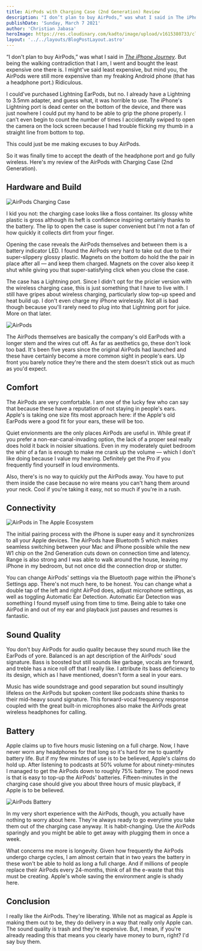 ```yaml
---
title: AirPods with Charging Case (2nd Generation) Review
description: "I don’t plan to buy AirPods,” was what I said in The iPhone Journey. But being the walking contradiction that I am, I went and bought the least expensive one there is."
publishDate: 'Sunday, March 7 2021'
author: 'Christian Jabasa'
heroImage: https://res.cloudinary.com/kadto/image/upload/v1615380733/cljabasa/blog/20200307-airpods-with-charging-case-2nd-generation-review/suganth-l2mirnegwoa-unsplash.jpg
layout: '../../layouts/BlogPostLayout.astro'
---
```


“I don't plan to buy AirPods,” was what I said in _[The iPhone Journey](/blog/the-iphone-journey)_. But being the walking contradiction that I am, I went and bought the least expensive one there is. I might've said least expensive, but mind you, the AirPods were still more expensive than my freaking Android phone (that has a headphone port.) Ridiculous.

I could've purchased Lightning EarPods, but no. I already have a Lightning to 3.5mm adapter, and guess what, it was horrible to use. The iPhone's Lightning port is dead center on the bottom of the device, and there was just nowhere I could put my hand to be able to grip the phone properly. I can't even begin to count the number of times I accidentally swiped to open the camera on the lock screen because I had trouble flicking my thumb in a straight line from bottom to top.

This could just be me making excuses to buy AirPods.

So it was finally time to accept the death of the headphone port and go fully wireless. Here's my review of the AirPods with Charging Case (2nd Generation).

## Hardware and Build

![AirPods Charging Case](https://res.cloudinary.com/kadto/image/upload/v1615380733/cljabasa/blog/20200307-airpods-with-charging-case-2nd-generation-review/sid-ramirez-j_uhriav-8m-unsplash.jpg 'AirPods Charging Case')

I kid you not: the charging case looks like a floss container. Its glossy white plastic is gross although its heft is confidence inspiring certainly thanks to the battery. The lip to open the case is super convenient but I'm not a fan of how quickly it collects dirt from your finger.

Opening the case reveals the AirPods themselves and between them is a battery indicator LED. I found the AirPods very hard to take out due to their super-slippery glossy plastic. Magnets on the bottom do hold the the pair in place after all — and keep them charged. Magnets on the cover also keep it shut while giving you that super-satisfying click when you close the case.

The case has a Lightning port. Since I didn't opt for the pricier version with the wireless charging case, this is just something that I have to live with. I still have gripes about wireless charging, particularly slow top-up speed and heat build up. I don't even charge my iPhone wirelessly. Not all is bad though because you'll rarely need to plug into that Lightning port for juice. More on that later.

![AirPods](https://res.cloudinary.com/kadto/image/upload/v1615380734/cljabasa/blog/20200307-airpods-with-charging-case-2nd-generation-review/dagny-reese-tgo-on0gbf4-unsplash.jpg 'AirPods')

The AirPods themselves are basically the company's old EarPods with a longer stem and the wires cut off. As far as aesthetics go, these don't look too bad. It's been five years since the original AirPods had launched and these have certainly become a more common sight in people's ears. Up front you barely notice they're there and the stem doesn't stick out as much as you'd expect.

## Comfort

The AirPods are very comfortable. I am one of the lucky few who can say that because these have a reputation of not staying in people's ears. Apple's is taking one size fits most approach here: if the Apple's old EarPods were a good fit for your ears, these will be too.

Quiet envionments are the only places AirPods are useful in. While great if you prefer a non-ear-canal-invading option, the lack of a proper seal really does hold it back in noisier situations. Even in my moderately quiet bedroom the whir of a fan is enough to make me crank up the volume — which I don't like doing because I value my hearing. Definitely get the Pro if you frequently find yourself in loud environments.

Also, there's is no way to quickly put the AirPods away. You have to put them inside the case because no wire means you can't hang them around your neck. Cool if you're taking it easy, not so much if you're in a rush.

## Connectivity

![AirPods in The Apple Ecosystem](https://res.cloudinary.com/kadto/image/upload/v1615380737/cljabasa/blog/20200307-airpods-with-charging-case-2nd-generation-review/md-mahdi-hfo-vuwcfee-unsplash.jpg 'AirPods in The Apple Ecosystem')

The initial pairing process with the iPhone is super easy and it synchronizes to all your Apple devices. The AirPods have Bluetooth 5 which makes seamless switching between your Mac and iPhone possible while the new W1 chip on the 2nd Generation cuts down on connection time and latency. Range is also strong and I was able to walk around the house, leaving my iPhone in my bedroom, but not once did the connection drop or stutter.

You can change AirPods' settings via the Bluetooth page within the iPhone's Settings app. There's not much here, to be honest. You can change what a double tap of the left and right AirPod does, adjust microphone settings, as well as toggling Automatic Ear Detection. Automatic Ear Detection was something I found myself using from time to time. Being able to take one AirPod in and out of my ear and playback just pauses and resumes is fantastic.

## Sound Quality

You don't buy AirPods for audio quality because they sound much like the EarPods of yore. Balanced is an apt description of the AirPods' soud signature. Bass is boosted but still sounds like garbage, vocals are forward, and treble has a nice roll off that I really like. I attribute its bass deficiency to its design, which as I have mentioned, doesn't form a seal in your ears.

Music has wide soundstrage and good separation but sound insultingly lifeless on the AirPods but spoken content like podcasts shine thanks to their mid-heavy sound signature. This forward-vocal frequency response coupled with the great built-in microphones also make the AirPods great wireless headphones for calling.

## Battery

Apple claims up to five hours music listening on a full charge. Now, I have never worn any headphones for that long so it's hard for me to quantify battery life. But if my few minutes of use is to be believed, Apple's claims do hold up. After listening to podcasts at 50% volume for about ninety-minutes I managed to get the AirPods down to roughly 75% battery. The good news is that is easy to top-up the AirPods' batteries. Fifteen-minutes in the charging case should give you about three hours of music playback, if Apple is to be believed.

![AirPods Battery](https://res.cloudinary.com/kadto/image/upload/v1615380734/cljabasa/blog/20200307-airpods-with-charging-case-2nd-generation-review/daniel-korpai-_rybp9o-vtu-unsplash.jpg 'AirPods Battery')

In my very short experience with the AirPods, though, you actually have nothing to worry about here. They're always ready to go everytime you take them out of the charging case anyway. It is habit-changing. Use the AirPods sparingly and you might be able to get away with plugging them in once a week.

What concerns me more is longevity. Given how frequently the AirPods undergo charge cycles, I am almost certain that in two years the battery in these won't be able to hold as long a full charge. And if millions of people replace their AirPods every 24-months, think of all the e-waste that this must be creating. Apple's whole saving the environment angle is shady here.

## Conclusion

I really like the AirPods. They're liberating. While not as magical as Apple is making them out to be, they do delivery in a way that really only Apple can. The sound quality is trash and they're expensive. But, I mean, if you're already reading this that means you clearly have money to burn, right? I'd say buy them.
